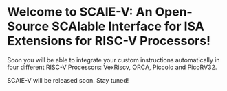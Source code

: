 # Welcome to **SCAIE-V**: An Open-Source SCAlable Interface for ISA Extensions for RISC-V Processors!

Soon you will be able to integrate your custom instructions automatically in four different RISC-V Processors: VexRiscv, ORCA, Piccolo and PicoRV32. 

SCAIE-V will be released soon. Stay tuned!
